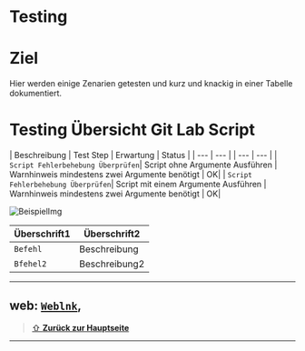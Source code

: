 Testing
====

# Ziel

Hier werden einige Zenarien getesten und kurz und knackig in einer Tabelle dokumentiert.

# Testing Übersicht Git Lab Script

| Beschreibung | Test Step | Erwartung | Status |
| ---     | ---   | | ---     | ---   |
| `Script Fehlerbehebung Überprüfen`| Script ohne Argumente Ausführen | Warnhinweis mindestens zwei Argumente benötigt | OK| 
| `Script Fehlerbehebung Überprüfen`| Script mit einem Argumente Ausführen | Warnhinweis mindestens zwei Argumente benötigt | OK| 

![BeispielImg](images/beispiel.jpg)

| Überschrift1 | Überschrift2 |
| ---     | ---   |
| `Befehl`| Beschreibung |
| `Bfehel2`| Beschreibung2 |

---

web: [`Weblnk`](https://www.linkl.com),
---

> [⇧ **Zurück zur Hauptseite**](/README.md)

---
